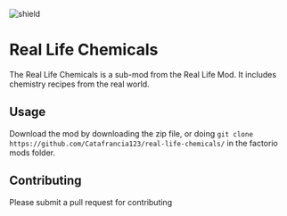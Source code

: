 ![shield](https://img.shields.io/badge/Sub--Mod-Real%20Life%20Mod-green?style=flat)

# Real Life Chemicals

The Real Life Chemicals is a sub-mod from the Real Life Mod.
It includes chemistry recipes from the real world.

## Usage

Download the mod by downloading the zip file,
or doing ``git clone https://github.com/Catafrancia123/real-life-chemicals/`` in the factorio mods folder.

## Contributing

Please submit a pull request for contributing
